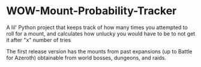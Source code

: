 # WOW-Mount-Probability-Tracker
 A lil' Python project that keeps track of how many times you attempted to roll for a mount, and calculates how unlucky you would have to be to not get it after "x" number of tries

The first release version has the mounts from past expansions (up to Battle for Azeroth) obtainable from world bosses, dungeons, and raids. 

